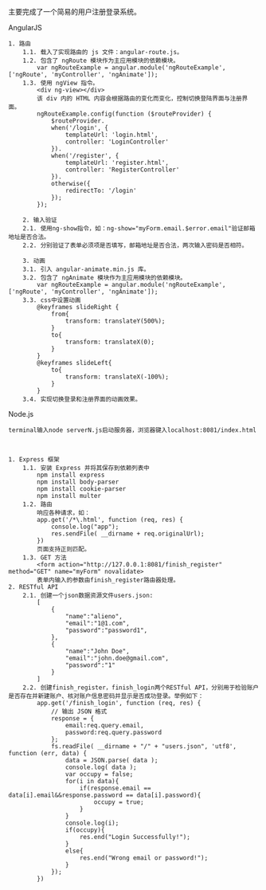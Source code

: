 主要完成了一个简易的用户注册登录系统。

AngularJS

	
	1. 路由
		1.1. 载入了实现路由的 js 文件：angular-route.js。
		1.2. 包含了 ngRoute 模块作为主应用模块的依赖模块。
			var ngRouteExample = angular.module('ngRouteExample', ['ngRoute', 'myController', 'ngAnimate']);
		1.3. 使用 ngView 指令。
			<div ng-view></div>
			该 div 内的 HTML 内容会根据路由的变化而变化，控制切换登陆界面与注册界面。
			ngRouteExample.config(function ($routeProvider) {
                $routeProvider.
                when('/login', {
                    templateUrl: 'login.html',
                    controller: 'LoginController'
                }).
                when('/register', {
                    templateUrl: 'register.html',
                    controller: 'RegisterController'
                }).
                otherwise({
                    redirectTo: '/login'
                });
            });
    
    	2. 输入验证
		2.1. 使用ng-show指令，如：ng-show="myForm.email.$error.email"验证邮箱地址是否合法。
		2.2. 分别验证了表单必须项是否填写，邮箱地址是否合法，两次输入密码是否相符。

    	3. 动画
		3.1. 引入 angular-animate.min.js 库。
		3.2. 包含了 ngAnimate 模块作为主应用模块的依赖模块。
			var ngRouteExample = angular.module('ngRouteExample', ['ngRoute', 'myController', 'ngAnimate']);
		3.3. css中设置动画
			@keyframes slideRight {
				from{
					transform: translateY(500%);
				}
				to{
					transform: translateX(0);
				}
			}
			@keyframes slideLeft{
				to{
					transform: translateX(-100%);
				}
			}
		3.4. 实现切换登录和注册界面的动画效果。

Node.js



	terminal输入node serverN.js启动服务器，浏览器键入localhost:8081/index.html
	
	
	
	1. Express 框架
		1.1. 安装 Express 并将其保存到依赖列表中
			npm install express
			npm install body-parser
			npm install cookie-parser
			npm install multer
		1.2. 路由
			响应各种请求，如：
			app.get('/*\.html', function (req, res) {
				console.log("app");
   				res.sendFile( __dirname + req.originalUrl);
			})
			页面支持正则匹配。
		1.3. GET 方法
			<form action="http://127.0.0.1:8081/finish_register" method="GET" name="myForm" novalidate>
			表单内输入的参数由finish_register路由器处理。
	2. RESTful API
		2.1. 创建一个json数据资源文件users.json:
			[
   				{
      				"name":"alieno",
      				"email":"1@1.com",
      				"password":"password1",
   				},
   				{
      				"name":"John Doe",
      				"email":"john.doe@gmail.com",
      				"password":"1"
   				}
			]
		2.2. 创建finish_register，finish_login两个RESTful API，分别用于检验账户是否存在并新建账户、核对账户信息密码并显示是否成功登录。举例如下：
			app.get('/finish_login', function (req, res) {
   				// 输出 JSON 格式
   				response = {
       				email:req.query.email,
       				password:req.query.password
   				};
				fs.readFile( __dirname + "/" + "users.json", 'utf8', function (err, data) {
       				data = JSON.parse( data );
       				console.log( data );
       				var occupy = false;
       				for(i in data){       		
       					if(response.email == data[i].email&&response.password == data[i].password){
       						occupy = true;
       					}
       				}
       				console.log(i);
       				if(occupy){
       					res.end("Login Successfully!");
       				}
       				else{
       					res.end("Wrong email or password!");
       				}       	
   				});
			})


